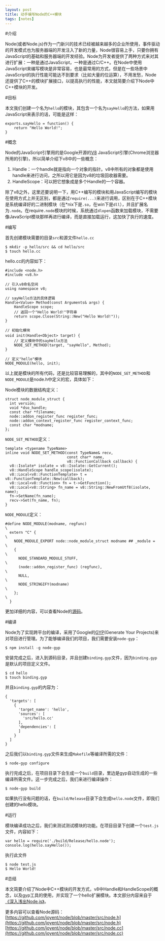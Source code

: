 ```yaml
---
layout: post
title: 动手编写Node的C++模块
tags: [notes]
---
```


#介绍

Node(或者Node.js)作为一门新兴的技术已经被越来越多的企业所使用，事件驱动的开发模式也为服务器端的开发注入了新的力量，Node很容易上手，只要你拥有JavaScript的基础和服务器端的开发经验。Node为开发者提供了两种方式来对其进行扩展：一种是通过JavaScript，一种是通过C/C++。在Node中使用JavaScript来编写模块是非常容易，也是最常用的方式，但是在一些场景中JavaScript的执行性能可能达不到要求（比如大量的位运算），不用发愁，Node还提供了C++的模块扩展接口，以提高执行的性能，本文就简要介绍下Node中C++模块的开发。

#目标

本文我们创建一个名为```hello```的模块，其包含一个名为```sayHello```的方法，如果用JavaScript来表示的话，可能是这样：

	exports.sayHello = function() {
		return "Hello World!";
	}
	
#概念

Node的JavaScript引擎用的是Google开源的[V8](https://developers.google.com/v8/) JavaScript引擎(Chrome浏览器所用的引擎)，所以简单介绍下v8中的一些概念：

1. Handle：一个handle就是指向一个对象的指针。v8中所有的对象都是使用handle来进行访问，之所以用它是因为v8的垃圾回收器需要。
2. HandleScope：可以把它想象成是多个Handle的一个容器。

除了v8之外，这里还要说明一下，用C++编写的模块和用JavaScript编写的模块在使用方式上并无区别，都是通过```require(...)```来进行调用，区别在于C++模块是系统编译好的二进制模块（在*nix下是````.so````，在win下是```dll```），并且扩展名为```.node```。在require```.node```模块的时候，系统通过```dlopen```函数来加载模块，不需要像JavaScript模块那样再进行编译，而是直接加载运行，这加快了执行的速度。

#编写

首先创建模块需要的目录```src```和源文件```hello.cc```

	$ mkdir -p hello/src && cd hello/src
	$ touch hello.cc

hello.cc的内容如下：

	#include <node.h>
	#include <v8.h>
	
	// 引入v8命名空间
	using namespace v8;
	
	// sayHello方法的具体逻辑
	Handle<Value> Method(const Arguments& args) {
		HandleScope scope;
		// 返回一个"Hello World!"字符串
		return scope.Close(String::New("Hello World!"));
	}
	
	// 初始化模块
	void init(Handle<Object> target) {　
		// 定义模块中的sayHello方法
	    NODE_SET_METHOD(target, "sayHello", Method);
	}
	
	// 定义"hello"模块
	NODE_MODULE(hello, init);

以上就是模块的所有代码，还是比较容易理解的，其中的```NODE_SET_METHOD```和```NODE_MODULE```是node.h中定义的宏，具体如下：

Node模块的数据结构定义：

	struct node_module_struct {
	  int version;
	  void *dso_handle;
	  const char *filename;
	  node::addon_register_func register_func;
	  node::addon_context_register_func register_context_func;
	  const char *modname;
	};

```NODE_SET_METHOD```定义：

	template <typename TypeName>
	inline void NODE_SET_METHOD(const TypeName& recv,
	                            const char* name,
	                            v8::FunctionCallback callback) {
	  v8::Isolate* isolate = v8::Isolate::GetCurrent();
	  v8::HandleScope handle_scope(isolate);
	  v8::Local<v8::FunctionTemplate> t = v8::FunctionTemplate::New(callback);
	  v8::Local<v8::Function> fn = t->GetFunction();
	  v8::Local<v8::String> fn_name = v8::String::NewFromUtf8(isolate, name);
	  fn->SetName(fn_name);
	  recv->Set(fn_name, fn);
	}
	
```NODE_MODULE```定义：

	#define NODE_MODULE(modname, regfunc)                                 \
	  extern "C" {                                                        \
	    NODE_MODULE_EXPORT node::node_module_struct modname ## _module =  \
	    {                                                                 \
	      NODE_STANDARD_MODULE_STUFF,                                     \
	      (node::addon_register_func) (regfunc),                          \
	      NULL,                                                           \
	      NODE_STRINGIFY(modname)                                         \
	    };                                                                \
	  }
	  
更加详细的内容，可以查看Node的[源码](https://github.com/joyent/node/blob/master/src/node.h)。
	  
#编译

Node为了实现跨平台的编译，采用了Google的[GYP](https://code.google.com/p/gyp/)(Generate Your Projects)来对项目进行管理。为了能够编译我们的项目，我们需要安装```node-gyp```：

	$ npm install -g node-gyp

安装完成之后，进入到源码目录，并且创建```binding.gyp```文件，因为```binding.gyp```是默认的项目定义文件。

	$ cd hello
	$ touch binding.gyp

并且```binding.gyp```的内容为：

	{
	  'targets': [
	    {
	      'target_name': 'hello',
	      'sources': [
	        'src/hello.cc'
	      ],
	      'dependencies': [
	      ]
	    }
	  ]
	}

之后我们以```binding.gyp```文件来生成```Makefile```等编译所需的文件：

	$ node-gyp configure

执行完成之后，在项目目录下会生成一个```build```目录，里边是gyp自动生成的一些编译所需文件。这一步完成之后，我们来进行编译操作：

	$ node-gyp build

如果执行没有问题的话，在```build/Release```目录下会生成```hello.node```文件，即我们创建的hello模块。

#运行

模块编译成功之后，我们来测试测试模块的功能。在项目目录下创建一个```test.js```文件，内容如下：

	var hello = require('./build/Release/hello.node');
	console.log(hello.sayHello());

执行此文件

	$ node test.js
	$ Hello World!
	
#总结

本文简要介绍了Node中C++模块的开发方式，v8中Handle和HandleScope的概念，以及gyp工具的使用，并实现了一个hello扩展模块。本文部分内容来自于[《深入浅出Node.js》](http://book.douban.com/subject/25768396/)。

更多内容可以查看Node源码：   
[https://github.com/joyent/node/blob/master/src/node.h](https://github.com/joyent/node/blob/master/src/node.h)   
[https://github.com/joyent/node/blob/master/src/node.cc](https://github.com/joyent/node/blob/master/src/node.cc)